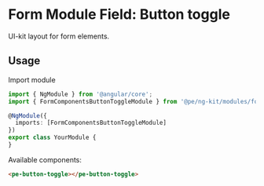 # Form Module Field: Button toggle

UI-kit layout for form elements. 

## Usage

Import module

```typescript
import { NgModule } from '@angular/core';
import { FormComponentsButtonToggleModule } from '@pe/ng-kit/modules/form-components/button-toggle';

@NgModule({
  imports: [FormComponentsButtonToggleModule]
})
export class YourModule {
}
```

Available components:

```html
<pe-button-toggle></pe-button-toggle>
```
